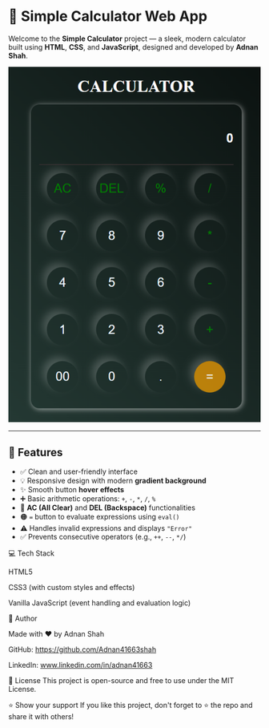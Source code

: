 # 🔢 Simple Calculator Web App

Welcome to the **Simple Calculator** project — a sleek, modern calculator built using **HTML**, **CSS**, and **JavaScript**, designed and developed by **Adnan Shah**.

![Calculator UI Screenshot](./screenshot.png)

---

## 🚀 Features

- ✅ Clean and user-friendly interface
- 💡 Responsive design with modern **gradient background**
- ✨ Smooth button **hover effects**
- ➕ Basic arithmetic operations: `+`, `-`, `*`, `/`, `%`
- 🔄 **AC (All Clear)** and **DEL (Backspace)** functionalities
- 🟠 `=` button to evaluate expressions using `eval()`
- ⚠️ Handles invalid expressions and displays `"Error"`
- ✅ Prevents consecutive operators (e.g., `++`, `--`, `*/`)

💻 Tech Stack

HTML5

CSS3 (with custom styles and effects)

Vanilla JavaScript (event handling and evaluation logic)


🙌 Author

Made with ❤️ by Adnan Shah

GitHub: https://github.com/Adnan41663shah

LinkedIn: www.linkedin.com/in/adnan41663

📜 License
This project is open-source and free to use under the MIT License.

⭐ Show your support
If you like this project, don't forget to ⭐ the repo and share it with others!


